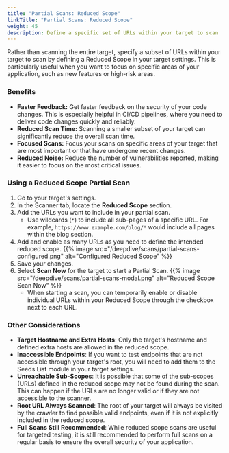 ```yaml
---
title: "Partial Scans: Reduced Scope"
linkTitle: "Partial Scans: Reduced Scope"
weight: 45
description: Define a specific set of URLs within your target to scan
---
```


Rather than scanning the entire target, specify a subset of URLs within your target to scan by defining a Reduced Scope in your target settings. This is particularly useful when you want to focus on specific areas of your application, such as new features or high-risk areas.

### Benefits

- **Faster Feedback:** Get faster feedback on the security of your code changes. This is especially helpful in CI/CD pipelines, where you need to deliver code changes quickly and reliably.
- **Reduced Scan Time:** Scanning a smaller subset of your target can significantly reduce the overall scan time.
- **Focused Scans:** Focus your scans on specific areas of your target that are most important or that have undergone recent changes.
- **Reduced Noise:** Reduce the number of vulnerabilities reported, making it easier to focus on the most critical issues.

### Using a Reduced Scope Partial Scan

1. Go to your target's settings.
2. In the Scanner tab, locate the **Reduced Scope** section.
3. Add the URLs you want to include in your partial scan.
   - Use wildcards (`*`) to include all sub-pages of a specific URL. For example, `https://www.example.com/blog/*` would include all pages within the blog section.
4. Add and enable as many URLs as you need to define the intended reduced scope.
   {{% image src="/deepdive/scans/partial-scans-configured.png" alt="Configured Reduced Scope" %}}
6. Save your changes.
7. Select **Scan Now** for the target to start a Partial Scan.
{{% image src="/deepdive/scans/partial-scans-modal.png" alt="Reduced Scope Scan Now" %}}
   - When starting a scan, you can temporarily enable or disable individual URLs within your Reduced Scope through the checkbox next to each URL.

### Other Considerations

- **Target Hostname and Extra Hosts**: Only the target's hostname and defined extra hosts are allowed in the reduced scope.
- **Inaccessible Endpoints**: If you want to test endpoints that are not accessible through your target's root, you will need to add them to the Seeds List module in your target settings.
- **Unreachable Sub-Scopes**: It is possible that some of the sub-scopes (URLs) defined in the reduced scope may not be found during the scan. This can happen if the URLs are no longer valid or if they are not accessible to the scanner.
- **Root URL Always Scanned**: The root of your target will always be visited by the crawler to find possible valid endpoints, even if it is not explicitly included in the reduced scope.
- **Full Scans Still Recommended**: While reduced scope scans are useful for targeted testing, it is still recommended to perform full scans on a regular basis to ensure the overall security of your application.

